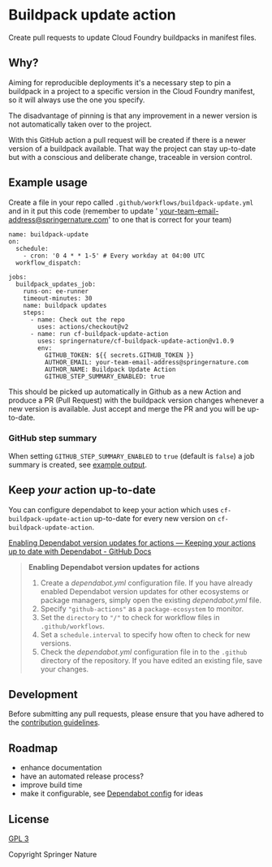 # Buildpack update action

Create pull requests to update Cloud Foundry buildpacks in manifest files.

## Why?

Aiming for reproducible deployments it's a necessary step to pin a buildpack in a project to a specific version in the
Cloud Foundry manifest, so it will always use the one you specify.

The disadvantage of pinning is that any improvement in a newer version is not automatically taken over to the project.

With this GitHub action a pull request will be created if there is a newer version of a buildpack available. That way
the project can stay up-to-date but with a conscious and deliberate change, traceable in version control.

## Example usage

Create a file in your repo called `.github/workflows/buildpack-update.yml` and in it put this code (remember to update '
your-team-email-address@springernature.com' to one that is correct for your team)
 
    name: buildpack-update
    on:
      schedule:
        - cron: '0 4 * * 1-5' # Every workday at 04:00 UTC
      workflow_dispatch:
    
    jobs:
      buildpack_updates_job:
        runs-on: ee-runner
        timeout-minutes: 30
        name: buildpack updates
        steps:
          - name: Check out the repo
            uses: actions/checkout@v2
          - name: run cf-buildpack-update-action
            uses: springernature/cf-buildpack-update-action@v1.0.9
            env:
              GITHUB_TOKEN: ${{ secrets.GITHUB_TOKEN }}
              AUTHOR_EMAIL: your-team-email-address@springernature.com
              AUTHOR_NAME: Buildpack Update Action
              GITHUB_STEP_SUMMARY_ENABLED: true

This should be picked up automatically in Github as a new Action and produce a PR (Pull Request) with the buildpack
version changes whenever a new version is available.
Just accept and merge the PR and you will be up-to-date.

### GitHub step summary

When setting `GITHUB_STEP_SUMMARY_ENABLED` to `true` (default is `false`) a job summary is created, 
see [example output](https://github.com/springernature/dpas/actions/runs/3691628035/attempts/1#summary-10080794385).

## Keep *your* action up-to-date

You can configure dependabot to keep your action which uses `cf-buildpack-update-action` up-to-date for every new
version on `cf-buildpack-update-action`.

[Enabling Dependabot version updates for actions — Keeping your actions up to date with Dependabot - GitHub Docs](https://docs.github.com/en/code-security/supply-chain-security/keeping-your-dependencies-updated-automatically/keeping-your-actions-up-to-date-with-dependabot#enabling-dependabot-version-updates-for-actions)


> **Enabling Dependabot version updates for actions**
> 1. Create a *dependabot.yml* configuration file. If you have already enabled Dependabot version updates for other
     ecosystems or package managers, simply open the existing *dependabot.yml* file.
> 1. Specify `"github-actions"` as a `package-ecosystem` to monitor.
> 1. Set the `directory` to `"/"` to check for workflow files in `.github/workflows`.
> 1. Set a `schedule.interval` to specify how often to check for new versions.
> 1. Check the *dependabot.yml* configuration file in to the `.github` directory of the repository. If you have edited
     an existing file, save your changes.

## Development

Before submitting any pull requests, please ensure that you have adhered to the [contribution guidelines][contrib].

## Roadmap

* enhance documentation
* have an automated release process?
* improve build time
* make it configurable,
  see [Dependabot config](https://docs.github.com/en/code-security/supply-chain-security/keeping-your-dependencies-updated-automatically/configuration-options-for-dependency-updates)
  for ideas

## License

[GPL 3][license]

Copyright Springer Nature

[contrib]: CONTRIBUTING.md

[history]: HISTORY.md

[license]: LICENSE 
